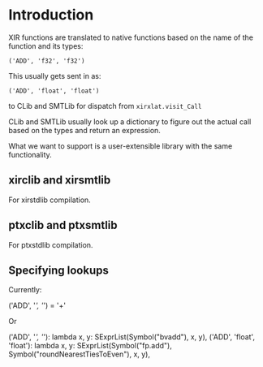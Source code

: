 <!--
SPDX-FileCopyrightText: 2021,2023 University of Rochester

SPDX-License-Identifier: MIT
-->

# Introduction

XIR functions are translated to native functions based on the name of
the function and its types:

```
('ADD', 'f32', 'f32')

```

This usually gets sent in as:
```
('ADD', 'float', 'float')
```

to CLib and SMTLib for dispatch from `xirxlat.visit_Call`

CLib and SMTLib usually look up a dictionary to figure out the actual
call based on the types and return an expression.

What we want to support is a user-extensible library with the same
functionality.

## xirclib and xirsmtlib

For xirstdlib compilation.


## ptxclib and ptxsmtlib

For ptxstdlib compilation.

## Specifying lookups

Currently:

('ADD', '*', '*') = '+'

Or

('ADD', '*', '*'): lambda x, y: SExprList(Symbol("bvadd"), x, y),
('ADD', 'float', 'float'): lambda x, y: SExprList(Symbol("fp.add"),
			 	   	     	  Symbol("roundNearestTiesToEven"),
					x, y),
